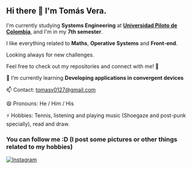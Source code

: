 ## Hi there 👋 I'm Tomás Vera.

I'm currently studying **Systems Engineering** at [**Universidad Piloto de Colombia**](https://www.unipiloto.edu.co/), and I'm in my **7th semester**.  

I like everything related to **Maths**, **Operative Systems** and **Front-end**.

Looking always for new challenges.

Feel free to check out my repositories and connect with me! 🚀  

🌱 I’m currently learning **Developing applications in convergent devices**

📫 Contact: tomasv0127@gmail.com 

😄 Pronouns: He / Him / His

⚡ Hobbies: Tennis, listening and playing music (Shoegaze and post-punk specially), read and draw.

### You can follow me :D (I post some pictures or other things related to my hobbies)
[![Instagram](https://img.shields.io/badge/Instagram-E4405F?style=for-the-badge&logo=instagram&logoColor=white)]((https://www.instagram.com/tomas_vera_27/)) 
